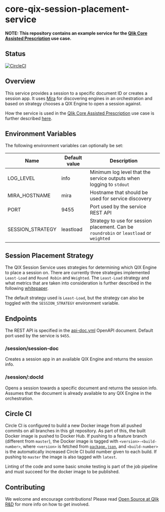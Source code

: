 # core-qix-session-placement-service

**NOTE: This repository contains an example service for the [Qlik Core Assisted Prescription](https://github.com/qlik-oss/core-assisted-prescription) use case.**

## Status

[![CircleCI](https://circleci.com/gh/qlik-oss/core-qix-session-placement-service.svg?style=shield)](https://circleci.com/gh/qlik-oss/core-qix-session-placement-service)

## Overview

This service provides a session to a specific document ID or creates a session app. It uses [Mira](https://github.com/qlik-oss/mira) for discovering engines in an orchestration and based on strategy chooses a QIX Engine to open a session against.

How the service is used in the [Qlik Core Assisted Prescription](https://github.com/qlik-oss/core-assisted-prescription) use case is further described [here](https://github.com/qlik-oss/core-assisted-prescription/blob/master/docs/system-design/qix-engine-sessions.md).

## Environment Variables

The following environment variables can optionally be set:

| Name              | Default value           | Description |
| ------------------| ----------------------- | ----------- |
| LOG_LEVEL         | info                    | Minimum log level that the service outputs when logging to `stdout` |
| MIRA_HOSTNAME     | mira                    | Hostname that should be used for service discovery |
| PORT              | 9455                    | Port used by the service REST API |
| SESSION_STRATEGY  | leastload               | Strategy to use for session placement. Can be `roundrobin` or `leastload` or `weighted` |

## Session Placement Strategy

The QIX Session Service uses strategies for determining which QIX Engine to place a session on. There are currently three strategies implemented `Least-Load` and `Round Robin` and `Weighted`. The `Least-Load` strategy and what metrics that are taken into consideration is further described in the following [whitepaper](https://qlikcore.com/docs/tutorials/scalability/newspaper/).

The default strategy used is `Least-Load`, but the strategy can also be toggled with the `SESSION_STRATEGY` environment variable.

## Endpoints

The REST API is specified in the [api-doc.yml](./doc/api-doc.yml) OpenAPI document. Default port used by the service is `9455`.

### /session/session-doc

Creates a session app in an available QIX Engine and returns the session info.

### /session/:docId

Opens a session towards a specific document and returns the session info. Assumes that the document is already available to any QIX Engine in the orchestration.

## Circle CI

Circle CI is configured to build a new Docker image from all pushed commits on all branches in this git repository. As part of this, the built Docker image is pushed to Docker Hub. If pushing to a feature branch (different from `master`), the Docker image is tagged with `<version>-<build-number>`, where `<version>` is fetched from [`package.json`](./package.json), and `<build-number>` is the automatically increased Circle CI build number given to each build. If pushing to `master` the image is also tagged with `latest`.

Linting of the code and some basic smoke testing is part of the job pipeline and must succeed for the docker image to be published.

## Contributing

We welcome and encourage contributions! Please read [Open Source at Qlik R&D](https://github.com/qlik-oss/open-source) for more info on how to get involved.
